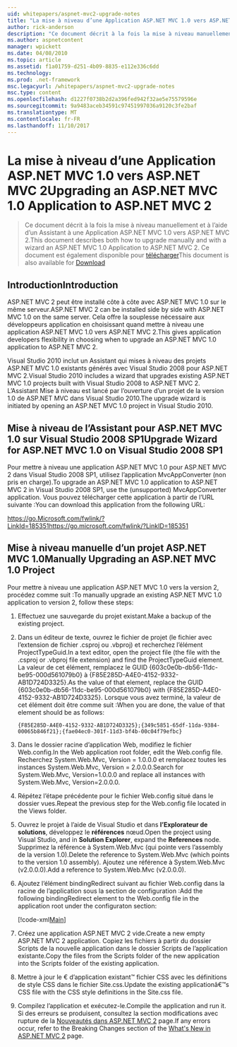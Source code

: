 ```yaml
---
uid: whitepapers/aspnet-mvc2-upgrade-notes
title: "La mise à niveau d’une Application ASP.NET MVC 1.0 vers ASP.NET MVC 2 | Documents Microsoft"
author: rick-anderson
description: "Ce document décrit à la fois la mise à niveau manuellement et à l’aide d’un Assistant à une Application ASP.NET MVC 1.0 vers ASP.NET MVC 2. Ce document est également disponible pour d..."
ms.author: aspnetcontent
manager: wpickett
ms.date: 04/08/2010
ms.topic: article
ms.assetid: f1a01759-d251-4b09-8835-e112e336c6dd
ms.technology: 
ms.prod: .net-framework
msc.legacyurl: /whitepapers/aspnet-mvc2-upgrade-notes
msc.type: content
ms.openlocfilehash: d1227f0738b2d2a396fed942f32ae5e75579596e
ms.sourcegitcommit: 9a9483aceb34591c97451997036a9120c3fe2baf
ms.translationtype: MT
ms.contentlocale: fr-FR
ms.lasthandoff: 11/10/2017
---
```

<a name="upgrading-an-aspnet-mvc-10-application-to-aspnet-mvc-2"></a><span data-ttu-id="d7a86-104">La mise à niveau d’une Application ASP.NET MVC 1.0 vers ASP.NET MVC 2</span><span class="sxs-lookup"><span data-stu-id="d7a86-104">Upgrading an ASP.NET MVC 1.0 Application to ASP.NET MVC 2</span></span>
====================
> <span data-ttu-id="d7a86-105">Ce document décrit à la fois la mise à niveau manuellement et à l’aide d’un Assistant à une Application ASP.NET MVC 1.0 vers ASP.NET MVC 2.</span><span class="sxs-lookup"><span data-stu-id="d7a86-105">This document describes both how to upgrade manually and with a wizard an ASP.NET MVC 1.0 Application to ASP.NET MVC 2.</span></span> <span data-ttu-id="d7a86-106">Ce document est également disponible pour [télécharger](https://download.microsoft.com/download/F/1/6/F16F9AF9-8EF4-4845-BC97-639791D5699C/MVC2-Upgrade-Notes.pdf)</span><span class="sxs-lookup"><span data-stu-id="d7a86-106">This document is also available for [Download](https://download.microsoft.com/download/F/1/6/F16F9AF9-8EF4-4845-BC97-639791D5699C/MVC2-Upgrade-Notes.pdf)</span></span>


## <a name="introduction"></a><span data-ttu-id="d7a86-107">Introduction</span><span class="sxs-lookup"><span data-stu-id="d7a86-107">Introduction</span></span>

<span data-ttu-id="d7a86-108">ASP.NET MVC 2 peut être installé côte à côte avec ASP.NET MVC 1.0 sur le même serveur.</span><span class="sxs-lookup"><span data-stu-id="d7a86-108">ASP.NET MVC 2 can be installed side by side with ASP.NET MVC 1.0 on the same server.</span></span> <span data-ttu-id="d7a86-109">Cela offre la souplesse nécessaire aux développeurs application en choisissant quand mettre à niveau une application ASP.NET MVC 1.0 vers ASP.NET MVC 2.</span><span class="sxs-lookup"><span data-stu-id="d7a86-109">This gives application developers flexibility in choosing when to upgrade an ASP.NET MVC 1.0 application to ASP.NET MVC 2.</span></span>

<span data-ttu-id="d7a86-110">Visual Studio 2010 inclut un Assistant qui mises à niveau des projets ASP.NET MVC 1.0 existants générés avec Visual Studio 2008 pour ASP.NET MVC 2.</span><span class="sxs-lookup"><span data-stu-id="d7a86-110">Visual Studio 2010 includes a wizard that upgrades existing ASP.NET MVC 1.0 projects built with Visual Studio 2008 to ASP.NET MVC 2.</span></span> <span data-ttu-id="d7a86-111">L’Assistant Mise à niveau est lancé par l’ouverture d’un projet de la version 1.0 de ASP.NET MVC dans Visual Studio 2010.</span><span class="sxs-lookup"><span data-stu-id="d7a86-111">The upgrade wizard is initiated by opening an ASP.NET MVC 1.0 project in Visual Studio 2010.</span></span>

## <a name="upgrade-wizard-for-aspnet-mvc-10-on-visual-studio-2008-sp1"></a><span data-ttu-id="d7a86-112">Mise à niveau de l’Assistant pour ASP.NET MVC 1.0 sur Visual Studio 2008 SP1</span><span class="sxs-lookup"><span data-stu-id="d7a86-112">Upgrade Wizard for ASP.NET MVC 1.0 on Visual Studio 2008 SP1</span></span>

<span data-ttu-id="d7a86-113">Pour mettre à niveau une application ASP.NET MVC 1.0 pour ASP.NET MVC 2 dans Visual Studio 2008 SP1, utilisez l’application MvcAppConverter (non pris en charge).</span><span class="sxs-lookup"><span data-stu-id="d7a86-113">To upgrade an ASP.NET MVC 1.0 application to ASP.NET MVC 2 in Visual Studio 2008 SP1, use the (unsupported) MvcAppConverter application.</span></span> <span data-ttu-id="d7a86-114">Vous pouvez télécharger cette application à partir de l’URL suivante :</span><span class="sxs-lookup"><span data-stu-id="d7a86-114">You can download this application from the following URL:</span></span>

[<span data-ttu-id="d7a86-115">https://go.Microsoft.com/fwlink/?LinkId=185351</span><span class="sxs-lookup"><span data-stu-id="d7a86-115">https://go.microsoft.com/fwlink/?LinkID=185351</span></span>](https://go.microsoft.com/fwlink/?LinkID=185351)

## <a name="manually-upgrading-an-aspnet-mvc-10-project"></a><span data-ttu-id="d7a86-116">Mise à niveau manuelle d’un projet ASP.NET MVC 1.0</span><span class="sxs-lookup"><span data-stu-id="d7a86-116">Manually Upgrading an ASP.NET MVC 1.0 Project</span></span>

<span data-ttu-id="d7a86-117">Pour mettre à niveau une application ASP.NET MVC 1.0 vers la version 2, procédez comme suit :</span><span class="sxs-lookup"><span data-stu-id="d7a86-117">To manually upgrade an existing ASP.NET MVC 1.0 application to version 2, follow these steps:</span></span>

1. <span data-ttu-id="d7a86-118">Effectuez une sauvegarde du projet existant.</span><span class="sxs-lookup"><span data-stu-id="d7a86-118">Make a backup of the existing project.</span></span>
2. <span data-ttu-id="d7a86-119">Dans un éditeur de texte, ouvrez le fichier de projet (le fichier avec l’extension de fichier .csproj ou .vbproj) et recherchez l’élément ProjectTypeGuid.</span><span class="sxs-lookup"><span data-stu-id="d7a86-119">In a text editor, open the project file (the file with the .csproj or .vbproj file extension) and find the ProjectTypeGuid element.</span></span> <span data-ttu-id="d7a86-120">La valeur de cet élément, remplacez le GUID {603c0e0b-db56-11dc-be95-000d561079b0} à {F85E285D-A4E0-4152-9332-AB1D724D3325}.</span><span class="sxs-lookup"><span data-stu-id="d7a86-120">As the value of that element, replace the GUID {603c0e0b-db56-11dc-be95-000d561079b0} with {F85E285D-A4E0-4152-9332-AB1D724D3325}.</span></span> <span data-ttu-id="d7a86-121">Lorsque vous avez terminé, la valeur de cet élément doit être comme suit :</span><span class="sxs-lookup"><span data-stu-id="d7a86-121">When you are done, the value of that element should be as follows:</span></span> 

    `{F85E285D-A4E0-4152-9332-AB1D724D3325};{349c5851-65df-11da-9384-00065b846f21};{fae04ec0-301f-11d3-bf4b-00c04f79efbc}`
3. <span data-ttu-id="d7a86-122">Dans le dossier racine d’application Web, modifiez le fichier Web.config.</span><span class="sxs-lookup"><span data-stu-id="d7a86-122">In the Web application root folder, edit the Web.config file.</span></span> <span data-ttu-id="d7a86-123">Recherchez System.Web.Mvc, Version = 1.0.0.0 et remplacez toutes les instances System.Web.Mvc, Version = 2.0.0.0.</span><span class="sxs-lookup"><span data-stu-id="d7a86-123">Search for System.Web.Mvc, Version=1.0.0.0 and replace all instances with System.Web.Mvc, Version=2.0.0.0.</span></span>
4. <span data-ttu-id="d7a86-124">Répétez l’étape précédente pour le fichier Web.config situé dans le dossier vues.</span><span class="sxs-lookup"><span data-stu-id="d7a86-124">Repeat the previous step for the Web.config file located in the Views folder.</span></span>
5. <span data-ttu-id="d7a86-125">Ouvrez le projet à l’aide de Visual Studio et dans **l’Explorateur de solutions**, développez le **références** nœud.</span><span class="sxs-lookup"><span data-stu-id="d7a86-125">Open the project using Visual Studio, and in **Solution Explorer**, expand the **References** node.</span></span> <span data-ttu-id="d7a86-126">Supprimez la référence à System.Web.Mvc (qui pointe vers l’assembly de la version 1.0).</span><span class="sxs-lookup"><span data-stu-id="d7a86-126">Delete the reference to System.Web.Mvc (which points to the version 1.0 assembly).</span></span> <span data-ttu-id="d7a86-127">Ajoutez une référence à System.Web.Mvc (v2.0.0.0).</span><span class="sxs-lookup"><span data-stu-id="d7a86-127">Add a reference to System.Web.Mvc (v2.0.0.0).</span></span>
6. <span data-ttu-id="d7a86-128">Ajoutez l’élément bindingRedirect suivant au fichier Web.config dans la racine de l’application sous la section de configuration :</span><span class="sxs-lookup"><span data-stu-id="d7a86-128">Add the following bindingRedirect element to the Web.config file in the application root under the configuraton section:</span></span>   

    [!code-xml[Main](aspnet-mvc2-upgrade-notes/samples/sample1.xml)]
7. <span data-ttu-id="d7a86-129">Créez une application ASP.NET MVC 2 vide.</span><span class="sxs-lookup"><span data-stu-id="d7a86-129">Create a new empty ASP.NET MVC 2 application.</span></span> <span data-ttu-id="d7a86-130">Copiez les fichiers à partir du dossier Scripts de la nouvelle application dans le dossier Scripts de l’application existante.</span><span class="sxs-lookup"><span data-stu-id="d7a86-130">Copy the files from the Scripts folder of the new application into the Scripts folder of the existing application.</span></span>
8. <span data-ttu-id="d7a86-131">Mettre à jour le € d’application existant™ fichier CSS avec les définitions de style CSS dans le fichier Site.css.</span><span class="sxs-lookup"><span data-stu-id="d7a86-131">Update the existing applicationâ€™s CSS file with the CSS style definitions in the Site.css file.</span></span>
9. <span data-ttu-id="d7a86-132">Compilez l’application et exécutez-le.</span><span class="sxs-lookup"><span data-stu-id="d7a86-132">Compile the application and run it.</span></span> <span data-ttu-id="d7a86-133">Si des erreurs se produisent, consultez la section modifications avec rupture de la [Nouveautés dans ASP.NET MVC 2](https://go.microsoft.com/fwlink/?LinkID=185038) page.</span><span class="sxs-lookup"><span data-stu-id="d7a86-133">If any errors occur, refer to the Breaking Changes section of the [What's New in ASP.NET MVC 2](https://go.microsoft.com/fwlink/?LinkID=185038) page.</span></span>
